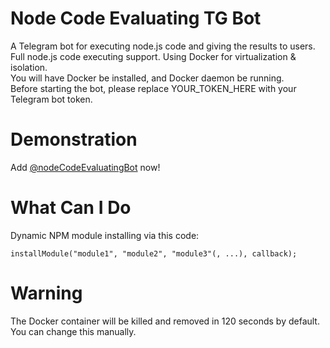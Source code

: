 # Node Code Evaluating TG Bot
A Telegram bot for executing node.js code and giving the results to users.  
Full node.js code executing support. Using Docker for virtualization & isolation.  
You will have Docker be installed, and Docker daemon be running.  
Before starting the bot, please replace YOUR_TOKEN_HERE with your Telegram bot token.  

# Demonstration
Add [@nodeCodeEvaluatingBot](https://telegram.me/nodeCodeEvaluatingBot) now!

# What Can I Do
Dynamic NPM module installing via this code:
```
installModule("module1", "module2", "module3"(, ...), callback);
```

# Warning
The Docker container will be killed and removed in 120 seconds by default.  
You can change this manually.
